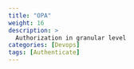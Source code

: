 ```yaml
---
title: "OPA"
weight: 16
description: >
  Authorization in granular level
categories: [Devops]
tags: [Authenticate]
---
```

